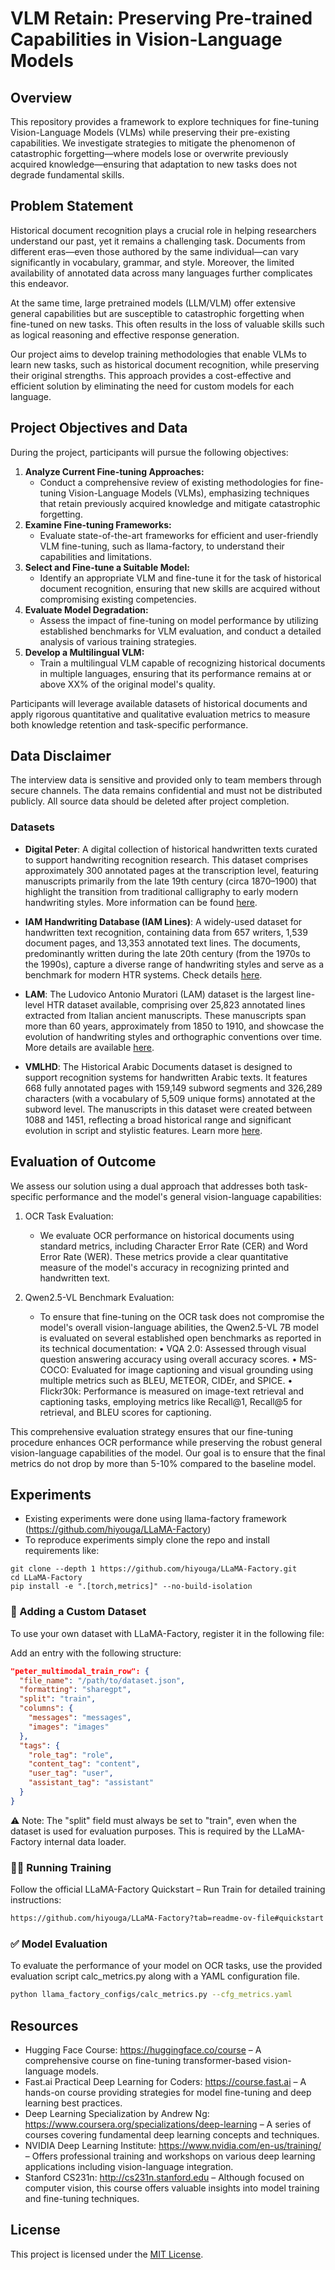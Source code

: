 # VLM Retain: Preserving Pre-trained Capabilities in Vision-Language Models

## Overview
This repository provides a framework to explore techniques for fine-tuning Vision-Language Models (VLMs) while preserving their pre-existing capabilities. We investigate strategies to mitigate the phenomenon of catastrophic forgetting—where models lose or overwrite previously acquired knowledge—ensuring that adaptation to new tasks does not degrade fundamental skills.

## Problem Statement
Historical document recognition plays a crucial role in helping researchers understand our past, yet it remains a challenging task. Documents from different eras—even those authored by the same individual—can vary significantly in vocabulary, grammar, and style. Moreover, the limited availability of annotated data across many languages further complicates this endeavor.

At the same time, large pretrained models (LLM/VLM) offer extensive general capabilities but are susceptible to catastrophic forgetting when fine-tuned on new tasks. This often results in the loss of valuable skills such as logical reasoning and effective response generation.

Our project aims to develop training methodologies that enable VLMs to learn new tasks, such as historical document recognition, while preserving their original strengths. This approach provides a cost-effective and efficient solution by eliminating the need for custom models for each language.

## Project Objectives and Data
During the project, participants will pursue the following objectives:
1. **Analyze Current Fine-tuning Approaches:**
   - Conduct a comprehensive review of existing methodologies for fine-tuning Vision-Language Models (VLMs), emphasizing techniques that retain previously acquired knowledge and mitigate catastrophic forgetting.
2. **Examine Fine-tuning Frameworks:**
   - Evaluate state-of-the-art frameworks for efficient and user-friendly VLM fine-tuning, such as llama-factory, to understand their capabilities and limitations.
3. **Select and Fine-tune a Suitable Model:**
   - Identify an appropriate VLM and fine-tune it for the task of historical document recognition, ensuring that new skills are acquired without compromising existing competencies.
4. **Evaluate Model Degradation:**
   - Assess the impact of fine-tuning on model performance by utilizing established benchmarks for VLM evaluation, and conduct a detailed analysis of various training strategies.
5. **Develop a Multilingual VLM:**
   - Train a multilingual VLM capable of recognizing historical documents in multiple languages, ensuring that its performance remains at or above XX% of the original model's quality.

Participants will leverage available datasets of historical documents and apply rigorous quantitative and qualitative evaluation metrics to measure both knowledge retention and task-specific performance.

## Data Disclaimer
The interview data is sensitive and provided only to team members through secure channels. The data remains confidential and must not be distributed publicly. All source data should be deleted after project completion.

### Datasets
- **Digital Peter**: A digital collection of historical handwritten texts curated to support handwriting recognition research. This dataset comprises approximately 300 annotated pages at the transcription level, featuring manuscripts primarily from the late 19th century (circa 1870–1900) that highlight the transition from traditional calligraphy to early modern handwriting styles. More information can be found [here](https://github.com/MarkPotanin/DigitalPeter).

- **IAM Handwriting Database (IAM Lines)**: A widely-used dataset for handwritten text recognition, containing data from 657 writers, 1,539 document pages, and 13,353 annotated text lines. The documents, predominantly written during the late 20th century (from the 1970s to the 1990s), capture a diverse range of handwriting styles and serve as a benchmark for modern HTR systems. Check details [here](https://fki.tic.heia-fr.ch/databases/iam-handwriting-database).

- **LAM**: The Ludovico Antonio Muratori (LAM) dataset is the largest line-level HTR dataset available, comprising over 25,823 annotated lines extracted from Italian ancient manuscripts. These manuscripts span more than 60 years, approximately from 1850 to 1910, and showcase the evolution of handwriting styles and orthographic conventions over time. More details are available [here](https://github.com/aimagelab/LAM).

- **VMLHD**: The Historical Arabic Documents dataset is designed to support recognition systems for handwritten Arabic texts. It features 668 fully annotated pages with 159,149 subword segments and 326,289 characters (with a vocabulary of 5,509 unique forms) annotated at the subword level. The manuscripts in this dataset were created between 1088 and 1451, reflecting a broad historical range and significant evolution in script and stylistic features. Learn more [here](https://majeek.github.io/tutorials/vmlHD/).

## Evaluation of Outcome
We assess our solution using a dual approach that addresses both task-specific performance and the model's general vision-language capabilities:

1. OCR Task Evaluation:
   - We evaluate OCR performance on historical documents using standard metrics, including Character Error Rate (CER) and Word Error Rate (WER). These metrics provide a clear quantitative measure of the model's accuracy in recognizing printed and handwritten text.

2. Qwen2.5-VL Benchmark Evaluation:
   - To ensure that fine-tuning on the OCR task does not compromise the model's overall vision-language abilities, the Qwen2.5-VL 7B model is evaluated on several established open benchmarks as reported in its technical documentation:
       • VQA 2.0: Assessed through visual question answering accuracy using overall accuracy scores.
       • MS-COCO: Evaluated for image captioning and visual grounding using multiple metrics such as BLEU, METEOR, CIDEr, and SPICE.
       • Flickr30k: Performance is measured on image-text retrieval and captioning tasks, employing metrics like Recall@1, Recall@5 for retrieval, and BLEU scores for captioning.

This comprehensive evaluation strategy ensures that our fine-tuning procedure enhances OCR performance while preserving the robust general vision-language capabilities of the model. Our goal is to ensure that the final metrics do not drop by more than 5-10% compared to the baseline model.

## Experiments
- Existing experiments were done using llama-factory framework (https://github.com/hiyouga/LLaMA-Factory)
- To reproduce experiments simply clone the repo and install requirements like:

```
git clone --depth 1 https://github.com/hiyouga/LLaMA-Factory.git
cd LLaMA-Factory
pip install -e ".[torch,metrics]" --no-build-isolation
```

### 📁 Adding a Custom Dataset

To use your own dataset with LLaMA-Factory, register it in the following file:

Add an entry with the following structure:

```json
"peter_multimodal_train_row": {
  "file_name": "/path/to/dataset.json",
  "formatting": "sharegpt",
  "split": "train",
  "columns": {
    "messages": "messages",
    "images": "images"
  },
  "tags": {
    "role_tag": "role",
    "content_tag": "content",
    "user_tag": "user",
    "assistant_tag": "assistant"
  }
}
```
⚠️ Note: The "split" field must always be set to "train", even when the dataset is used for evaluation purposes. This is required by the LLaMA-Factory internal data loader.

### 🏃‍♂️ Running Training
Follow the official LLaMA-Factory Quickstart – Run Train for detailed training instructions:

```bash
https://github.com/hiyouga/LLaMA-Factory?tab=readme-ov-file#quickstart
```

### ✅ Model Evaluation
To evaluate the performance of your model on OCR tasks, use the provided evaluation script calc_metrics.py along with a YAML configuration file.
```bash
python llama_factory_configs/calc_metrics.py --cfg_metrics.yaml
```

## Resources
- Hugging Face Course: https://huggingface.co/course – A comprehensive course on fine-tuning transformer-based vision-language models.
- Fast.ai Practical Deep Learning for Coders: https://course.fast.ai – A hands-on course providing strategies for model fine-tuning and deep learning best practices.
- Deep Learning Specialization by Andrew Ng: https://www.coursera.org/specializations/deep-learning – A series of courses covering fundamental deep learning concepts and techniques.
- NVIDIA Deep Learning Institute: https://www.nvidia.com/en-us/training/ – Offers professional training and workshops on various deep learning applications including vision-language integration.
- Stanford CS231n: http://cs231n.stanford.edu – Although focused on computer vision, this course offers valuable insights into model training and fine-tuning techniques.

## License
This project is licensed under the [MIT License](LICENSE.txt).
